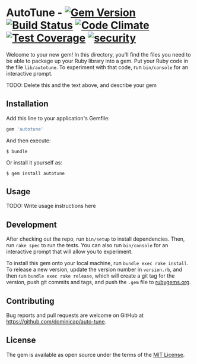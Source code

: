# AutoTune - [![Gem Version](https://badge.fury.io/rb/autotune.svg)](https://badge.fury.io/rb/autotune) [![Build Status](https://travis-ci.org/dominicap/auto-tune.svg?branch=master)](https://travis-ci.org/dominicap/auto-tune) [![Code Climate](https://codeclimate.com/github/dominicap/auto-tune/badges/gpa.svg)](https://codeclimate.com/github/dominicap/auto-tune) [![Test Coverage](https://codeclimate.com/github/dominicap/auto-tune/badges/coverage.svg)](https://codeclimate.com/github/dominicap/auto-tune/coverage) [![security](https://hakiri.io/github/dominicap/auto-tune/master.svg)](https://hakiri.io/github/dominicap/auto-tune/master)

Welcome to your new gem! In this directory, you'll find the files you need to be able to package up your Ruby library into a gem. Put your Ruby code in the file `lib/autotune`. To experiment with that code, run `bin/console` for an interactive prompt.

TODO: Delete this and the text above, and describe your gem

## Installation

Add this line to your application's Gemfile:

```ruby
gem 'autotune'
```

And then execute:

    $ bundle

Or install it yourself as:

    $ gem install autotune

## Usage

TODO: Write usage instructions here

## Development

After checking out the repo, run `bin/setup` to install dependencies. Then, run `rake spec` to run the tests. You can also run `bin/console` for an interactive prompt that will allow you to experiment.

To install this gem onto your local machine, run `bundle exec rake install`. To release a new version, update the version number in `version.rb`, and then run `bundle exec rake release`, which will create a git tag for the version, push git commits and tags, and push the `.gem` file to [rubygems.org](https://rubygems.org).

## Contributing

Bug reports and pull requests are welcome on GitHub at https://github.com/dominicap/auto-tune.


## License

The gem is available as open source under the terms of the [MIT License](http://opensource.org/licenses/MIT).
